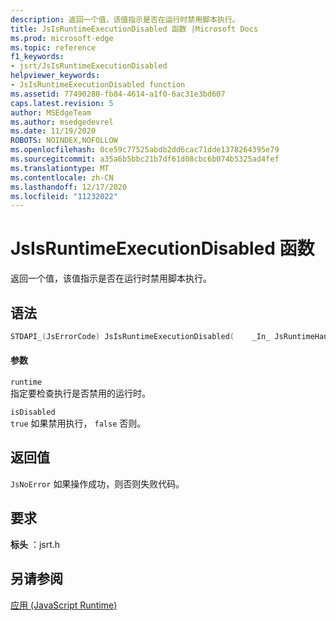```yaml
---
description: 返回一个值，该值指示是否在运行时禁用脚本执行。
title: JsIsRuntimeExecutionDisabled 函数 |Microsoft Docs
ms.prod: microsoft-edge
ms.topic: reference
f1_keywords:
- jsrt/JsIsRuntimeExecutionDisabled
helpviewer_keywords:
- JsIsRuntimeExecutionDisabled function
ms.assetid: 77490280-fb84-4614-a1f0-6ac31e3bd607
caps.latest.revision: 5
author: MSEdgeTeam
ms.author: msedgedevrel
ms.date: 11/19/2020
ROBOTS: NOINDEX,NOFOLLOW
ms.openlocfilehash: 0ce59c77525abdb2dd6cac71dde1378264395e79
ms.sourcegitcommit: a35a6b5bbc21b7df61d08cbc6b074b5325ad4fef
ms.translationtype: MT
ms.contentlocale: zh-CN
ms.lasthandoff: 12/17/2020
ms.locfileid: "11232022"
---
```

# JsIsRuntimeExecutionDisabled 函数

返回一个值，该值指示是否在运行时禁用脚本执行。  
  
## 语法  
  
```cpp  
STDAPI_(JsErrorCode) JsIsRuntimeExecutionDisabled(    _In_ JsRuntimeHandle runtime,    _Out_ bool *isDisabled);  
```  
  
#### 参数  
 `runtime`  
 指定要检查执行是否禁用的运行时。  
  
 `isDisabled`  
 `true` 如果禁用执行， `false` 否则。  
  
## 返回值  
 `JsNoError` 如果操作成功，则否则失败代码。  
  
## 要求  
 **标头** ：jsrt.h  
  
## 另请参阅  
 [应用 (JavaScript Runtime)](../chakra-hosting/reference-javascript-runtime.md)
